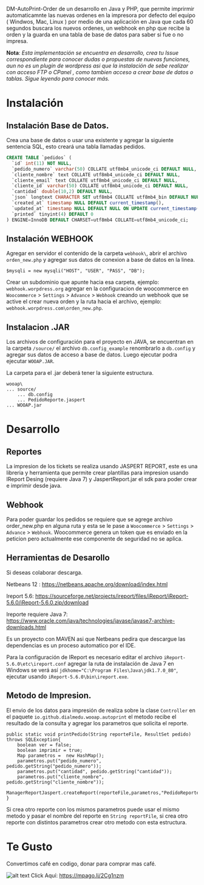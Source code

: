 DM-AutoPrint-Order de un desarrollo en Java y PHP, que permite imprirmir automaticamnte las nuevas ordenes en la impresora por defecto del equipo ( Windwos, Mac, Linux ) por medio de una aplicación en Java que cada 60 segundos buscara los nuevos ordenes, un webhook en php que recibe la orden y la guarda en una tabla de base de datos para saber si fue o no impresa.

**Nota**: *Esta implementación se encuentra en desarrollo, crea tu Issue correspondiente para conocer dudas o propuestas de nuevas funciones, aun no es un plugin de wordpress asi que la instalación de sebe realizar con acceso FTP o CPanel , como tambien acceso a crear base de datos o tablas. Sigue leyendo para conocer más.*

# Instalación

## Instalación Base de Datos.

Crea una base de datos o usar una existente y agregar la siguiente sentencia SQL, esto
creará una tabla llamadas pedidos.

```sql
CREATE TABLE `pedidos` (
  `id` int(11) NOT NULL,
  `pedido_numero` varchar(50) COLLATE utf8mb4_unicode_ci DEFAULT NULL,
  `cliente_nombre` text COLLATE utf8mb4_unicode_ci DEFAULT NULL,
  `cliente_email` text COLLATE utf8mb4_unicode_ci DEFAULT NULL,
  `cliente_id` varchar(50) COLLATE utf8mb4_unicode_ci DEFAULT NULL,
  `cantidad` double(10,2) DEFAULT NULL,
  `json` longtext CHARACTER SET utf8mb4 COLLATE utf8mb4_bin DEFAULT NULL,
  `created_at` timestamp NULL DEFAULT current_timestamp(),
  `updated_at` timestamp NULL DEFAULT NULL ON UPDATE current_timestamp(),
  `printed` tinyint(4) DEFAULT 0
) ENGINE=InnoDB DEFAULT CHARSET=utf8mb4 COLLATE=utf8mb4_unicode_ci;
```

## Instalación WEBHOOK

Agregar en servidor el contenido de la carpeta `webhook\`, abrir el archivo `orden_new.php` y
agregar sus datos de conexion a base de datos en la linea. 

`$mysqli = new mysqli("HOST", "USER", "PASS", "DB");`

Crear un subdominio que apunte hacia esa carpeta, ejemplo: `webhook.worpdress.org` agregar en la 
configuracion de woocommerce en `Woocommerce` > `Settings` > `Advance` > `Webhook` creando un webhook
que se active el crear nueva orden y la ruta hacia el archivo, ejemplo: `webhook.worpdress.com\orden_new.php`.

## Instalacion .JAR

Los archivos de configuración para el proyecto en JAVA, se encuentran en la carpeta `/source/` el 
archivo `db.config_example` renombrarlo a `db.config` y agregar sus datos de acceso a base
de datos. Luego ejecutar podra ejecutar `WOOAP.JAR`.

La carpeta para el .jar deberá tener la siguiente estructura.

```
wooap\
... source/
    ... db.config
    ... PedidoReporte.jaspert
... WOOAP.jar

```

# Desarrollo

## Reportes

La impresion de los tickets se realiza usando JASPERT REPORT, este es una libreria y herramienta que 
permite crear plantillas para impresion usando IReport Desing (requiere Java 7) y JaspertReport.jar el 
sdk para poder crear e imprimir desde java.

## Webhook

Para poder guardar los pedidos se requiere que se agrege archivo order_new.php en alguna ruta y esta
se le pase a `Woocommerce` > `Settings` > `Advance` > `Webhook`. Woocommerce genera un token que es enviado
en la peticion pero actualmente ese componente de seguridad no se aplica.


## Herramientas de Desarollo

Si deseas colaborar descarga.

Netbeans 12 : https://netbeans.apache.org/download/index.html

Ireport 5.6: https://sourceforge.net/projects/ireport/files/iReport/iReport-5.6.0/iReport-5.6.0.zip/download

Ireporte requiere Java 7: https://www.oracle.com/java/technologies/javase/javase7-archive-downloads.html

Es un proyecto con MAVEN asi que Netbeans pedira que descargue las dependencias es un proceso automatico por el IDE.

Para la configuración de IReport es necesario editar el archivo `iReport-5.6.0\etc\ireport.conf` agregar la ruta de
instalación de Java 7 en Windows se verá así `jdkhome="C:\Program Files\Java\jdk1.7.0_80"`, ejecutar usando 
`iReport-5.6.0\bin\ireport.exe`.


## Metodo de Impresion.

El envio de los datos para impresión de realiza sobre la clase `Controller` en el paquete `io.github.dialmedu.wooap.autoprint`
el metodo recibe el resultado de la consulta y agregar los parametros que solicita el reporte.

```
public static void printPedido(String reporteFile, ResultSet pedido) throws SQLException{
    boolean ver = false;
    boolean imprimir = true;
    Map parametros =  new HashMap();
    parametros.put("pedido_numero",  pedido.getString("pedido_numero"));
    parametros.put("cantidad", pedido.getString("cantidad"));
    parametros.put("cliente_nombre", pedido.getString("cliente_nombre"));
    ManagerReportJaspert.createReport(reporteFile,parametros,"PedidoReporte",ver,imprimir);
}
```

Si crea otro reporte con los mismos parametros puede usar el mismo metodo y pasar el
nombre del reporte en `String reportFile`, si crea otro reporte con distintos
parametros crear otro metodo con esta estructura.

# Te Gusto

Convertimos café en codigo, donar para comprar mas café.

![alt text](https://image.flaticon.com/icons/png/128/3398/3398900.png)
Click Aquí: https://mpago.li/2Cg1nzm
